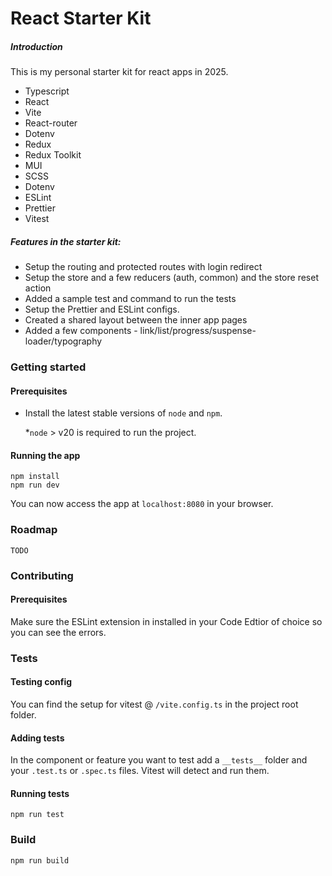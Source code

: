 # React Starter Kit

##### Introduction

This is my personal starter kit for react apps in 2025.

- Typescript
- React
- Vite
- React-router
- Dotenv
- Redux
- Redux Toolkit
- MUI
- SCSS
- Dotenv
- ESLint
- Prettier
- Vitest

##### Features in the starter kit:

- Setup the routing and protected routes with login redirect
- Setup the store and a few reducers (auth, common) and the store reset action
- Added a sample test and command to run the tests
- Setup the Prettier and ESLint configs.
- Created a shared layout between the inner app pages
- Added a few components - link/list/progress/suspense-loader/typography

### Getting started

#### Prerequisites

- Install the latest stable versions of `node` and `npm`.

  \*`node` > v20 is required to run the project.

#### Running the app

```
npm install
npm run dev
```

You can now access the app at `localhost:8080` in your browser.

### Roadmap

`TODO`

### Contributing

#### Prerequisites

Make sure the ESLint extension in installed in your Code Edtior of choice so you can see the errors.

### Tests

#### Testing config

You can find the setup for vitest @ `/vite.config.ts` in the project root folder.

#### Adding tests

In the component or feature you want to test add a `__tests__` folder and your `.test.ts` or `.spec.ts` files. Vitest will detect and run them.

#### Running tests

`npm run test`

### Build

`npm run build`
